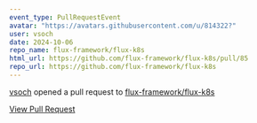 ```yaml
---
event_type: PullRequestEvent
avatar: "https://avatars.githubusercontent.com/u/814322?"
user: vsoch
date: 2024-10-06
repo_name: flux-framework/flux-k8s
html_url: https://github.com/flux-framework/flux-k8s/pull/85
repo_url: https://github.com/flux-framework/flux-k8s
---
```


<a href='https://github.com/vsoch' target='_blank'>vsoch</a> opened a pull request to <a href='https://github.com/flux-framework/flux-k8s' target='_blank'>flux-framework/flux-k8s</a>

<a href='https://github.com/flux-framework/flux-k8s/pull/85' target='_blank'>View Pull Request</a>